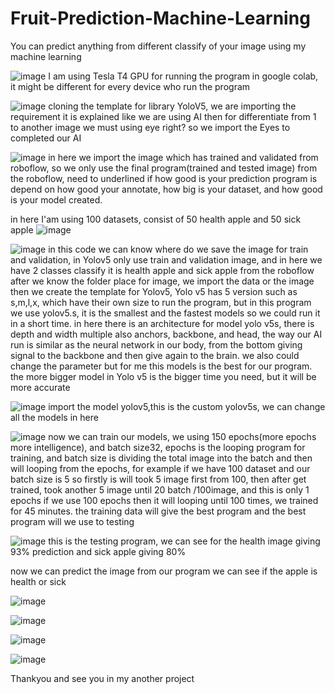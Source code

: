# Fruit-Prediction-Machine-Learning
You can predict anything from different classify of your image using my machine learning


![image](https://user-images.githubusercontent.com/71108329/178641475-bb4f5a45-8b85-44ad-a5fe-ce003fc598b6.png)
I am using Tesla T4 GPU for running the program in google colab, it might be different for every device who run the program

![image](https://user-images.githubusercontent.com/71108329/178641572-199b3cdc-11fb-4f24-b2bd-314255c58cd2.png)
cloning the template for library YoloV5, we are importing the requirement it is explained like we are using AI then for differentiate from 1 to another image we must using eye right? so we import the Eyes to completed our AI

![image](https://user-images.githubusercontent.com/71108329/178641687-6585110a-c18c-4828-a0c8-d17408ef19c0.png)
in here we import the image which has trained and validated from roboflow, so we only use the final program(trained and tested image) from the roboflow,
need to underlined if how good is your prediction program is depend on how good your annotate, how big is your dataset, and how good is your model created.

in here I'am using 100 datasets, consist of 50 health apple and 50 sick apple
![image](https://user-images.githubusercontent.com/71108329/178641934-e0f1c70b-5685-4b24-be02-2de1125939fb.png)

![image](https://user-images.githubusercontent.com/71108329/178641978-ab04dad3-4716-468b-87a5-8a174620a5ac.png)
in this code we can know where do we save the image for train and validation, in Yolov5 only use train and validation image, and in here we have 2 classes classify it is health apple and sick apple from the roboflow
after we know the folder place for image, we import the data or the image
then we create the template for Yolov5, Yolo v5 has 5 version such as s,m,l,x, which have their own size to run the program, but in this program we use yolov5.s, it is the smallest and the fastest models so we could run it in a short time. in here there is an architecture for model yolo v5s, there is depth and width multiple also anchors, backbone, and head, the way our AI run is similar as the neural network in our body, from the bottom giving signal to the backbone and then give again to the brain. we also could change the parameter but for me this models is the best for our program. the more bigger model in Yolo v5 is the bigger time you need, but it will be more accurate

![image](https://user-images.githubusercontent.com/71108329/178642105-80fba940-edcf-4961-b493-285586b6dcbd.png)
import the model yolov5,this is the custom yolov5s, we can change all the models in here

![image](https://user-images.githubusercontent.com/71108329/178642190-77e01b57-7be6-4eb7-9fa2-3d22cc286f0a.png)
now we can train our models, we using 150 epochs(more epochs more intelligence), and batch size32, epochs is the looping program for training, and batch size is dividing the total image into the batch and then will looping from the epochs, for example if we have 100 dataset and our batch size is 5 so firstly is will took 5 image first from 100, then after get trained, took another 5 image until 20 batch /100image, and this is only 1 epochs if we use 100 epochs then it will looping until 100 times, we trained for 45 minutes.
the training data will give the best program and the best program will we use to testing

![image](https://user-images.githubusercontent.com/71108329/178642349-fda70684-c2c9-4e27-be0b-7f40270a34f0.png)
this is the testing program, we can see for the health image giving 93% prediction and sick apple giving 80%

now we can predict the image from our program we can see if the apple is health or sick

![image](https://user-images.githubusercontent.com/71108329/178642434-95137b44-8c07-4131-aefa-1d0918a1b590.png)

![image](https://user-images.githubusercontent.com/71108329/178642467-254ad892-dc0c-4d4e-8ad8-dd83da8675af.png)

![image](https://user-images.githubusercontent.com/71108329/178642484-d71c3875-2a38-4357-9c0e-ced07034aeb7.png)

![image](https://user-images.githubusercontent.com/71108329/178642530-da5f0cde-a03c-4743-be44-abc7ec164d9f.png)


Thankyou and see you in my another project
